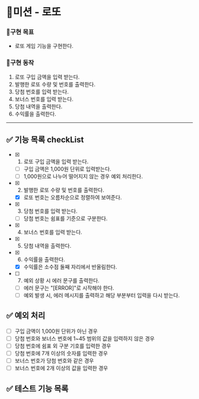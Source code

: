 # 🚀미션 - 로또

### 💙구현 목표

- 로또 게임 기능을 구현한다.

### 📜구현 동작

1. 로또 구입 금액을 입력 받는다.
2. 발행한 로또 수량 및 번호를 출력한다.
3. 당첨 번호를 입력 받는다.
4. 보너스 번호를 입력 받는다.
5. 당첨 내역을 출력한다.
6. 수익률을 출력한다.

---

## ✅ 기능 목록 checkList

- [x] 1. 로또 구입 금액을 입력 받는다.
  - [ ] 구입 금액은 1,000원 단위로 입력받는다.
  - [ ] 1,000원으로 나누어 떨어지지 않는 경우 예외 처리한다.
- [x] 2. 발행한 로또 수량 및 번호를 출력한다.
  - [x] 로또 번호는 오름차순으로 정렬하여 보여준다.
- [x] 3. 당첨 번호를 입력 받는다.
  - [ ] 당첨 번호는 쉼표를 기준으로 구분한다.
- [x] 4. 보너스 번호를 입력 받는다.
- [x] 5. 당첨 내역을 출력한다.
- [x] 6. 수익률을 출력한다.
  - [x] 수익률은 소수점 둘째 자리에서 반올림한다.
- [ ] 7. 예외 상황 시 에러 문구를 출력한다.
  - [ ] 에러 문구는 "[ERROR]"로 시작해야 한다.
  - [ ] 예외 발생 시, 에러 메시지를 출력하고 해당 부분부터 입력을 다시 받는다.

## ✅ 예외 처리

- [ ] 구입 금액이 1,000원 단위가 아닌 경우
- [ ] 당첨 번호와 보너스 번호에 1~45 범위의 값을 입력하지 않은 경우
- [ ] 당첨 번호에 쉼표 외 구분 기호를 입력한 경우
- [ ] 당첨 번호에 7개 이상의 숫자를 입력한 경우
- [ ] 보너스 번호가 당첨 번호와 같은 경우
- [ ] 보너스 번호에 2개 이상의 값을 입력한 경우

## ✅ 테스트 기능 목록
